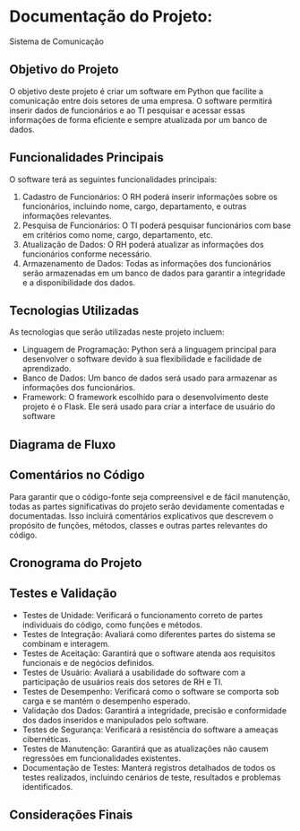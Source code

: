 # Documentação do Projeto: 
Sistema de Comunicação

## Objetivo do Projeto
O objetivo deste projeto é criar um software em Python que facilite a comunicação entre dois setores de uma empresa. O software permitirá inserir dados de funcionários e ao TI pesquisar e acessar essas informações de forma eficiente e sempre atualizada por um banco de dados.

## Funcionalidades Principais
O software terá as seguintes funcionalidades principais:

1. Cadastro de Funcionários: O RH poderá inserir informações sobre os funcionários, incluindo nome, cargo, departamento, e outras informações relevantes.
2. Pesquisa de Funcionários: O TI poderá pesquisar funcionários com base em critérios como nome, cargo, departamento, etc.
3. Atualização de Dados: O RH poderá atualizar as informações dos funcionários conforme necessário.
4. Armazenamento de Dados: Todas as informações dos funcionários serão armazenadas em um banco de dados para garantir a integridade e a disponibilidade dos dados.

## Tecnologias Utilizadas
As tecnologias que serão utilizadas neste projeto incluem:
- Linguagem de Programação: Python será a linguagem principal para desenvolver o software devido à sua flexibilidade e facilidade de aprendizado.
- Banco de Dados: Um banco de dados será usado para armazenar as informações dos funcionários. 
- Framework: O framework escolhido para o desenvolvimento deste projeto é o Flask. Ele será usado para criar a interface de usuário do software

## Diagrama de Fluxo


## Comentários no Código
Para garantir que o código-fonte seja compreensível e de fácil manutenção, todas as partes significativas do projeto serão devidamente comentadas e documentadas. Isso incluirá comentários explicativos que descrevem o propósito de funções, métodos, classes e outras partes relevantes do código.

## Cronograma do Projeto

## Testes e Validação
- Testes de Unidade: Verificará o funcionamento correto de partes individuais do código, como funções e métodos.
- Testes de Integração: Avaliará como diferentes partes do sistema se combinam e interagem.
- Testes de Aceitação: Garantirá que o software atenda aos requisitos funcionais e de negócios definidos.
- Testes de Usuário: Avaliará a usabilidade do software com a participação de usuários reais dos setores de RH e TI.
- Testes de Desempenho: Verificará como o software se comporta sob carga e se mantém o desempenho esperado.
- Validação dos Dados: Garantirá a integridade, precisão e conformidade dos dados inseridos e manipulados pelo software.
- Testes de Segurança: Verificará a resistência do software a ameaças cibernéticas.
- Testes de Manutenção: Garantirá que as atualizações não causem regressões em funcionalidades existentes.
- Documentação de Testes: Manterá registros detalhados de todos os testes realizados, incluindo cenários de teste, resultados e problemas identificados.

## Considerações Finais
